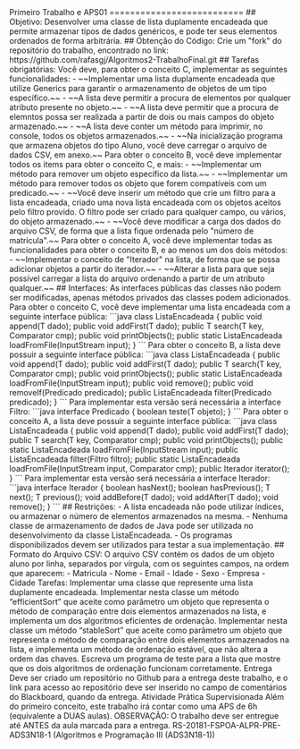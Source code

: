 <!-- ﻿![FinalResult](/data/FR.jpg)  --!>
Primeiro Trabalho e APS01
==========================

## Objetivo:

Desenvolver uma classe de lista duplamente encadeada que permite armazenar tipos de dados genéricos, e pode ter seus elementos ordenados de forma arbitrária.

## Obtenção do Código:

Crie um "fork" do repositório do trabalho, encontrado no link:

	https://github.com/rafasgj/Algoritmos2-TrabalhoFinal.git

## Tarefas obrigatórias:

Você deve, para obter o conceito C, implementar as seguintes 
funcionalidades:

- ~~Implementar uma lista duplamente encadeada que utilize Generics para 
garantir o armazenamento de objetos de um tipo específico.~~

- ~~A lista deve permitir a procura de elementos por qualquer atributo 
presente no objeto.~~

- ~~A lista deve permitir que a procura de elemntos possa ser realizada a 
partir de dois ou mais campos do objeto armazenado.~~

- ~~A lista deve conter um método para imprimir, no console, todos os 
objetos armazenados.~~

- ~~Na inicialização programa que armazena objetos do tipo Aluno, você 
deve carregar o arquivo de dados CSV, em anexo.~~

Para obter o conceito B, você deve implementar todos os items para 
obter o conceito C, e mais:

- ~~Implementar um método para remover um objeto específico da lista.~~

- ~~Implementar um método para remover todos os objeto que forem 
compatíveis com um predicado.~~

- ~~Você deve inserir um método que crie um filtro para a lista 
encadeada, criado uma nova lista encadeada com os objetos aceitos pelo 
filtro provido. O filtro pode ser criado para qualquer campo, ou 
vários, do objeto armazenado.~~

- ~~Você deve modificar a carga dos dados do arquivo CSV, de forma que a 
lista fique ordenada pelo "número de matrícula".~~

Para obter o conceito A, você deve implementar todas as funcionalidades 
para obter o conceito B, e ao menos um dos dois métodos:

- ~~Implementar o conceito de "Iterador" na lista, de forma que se possa 
adicionar objetos a partir do iterador.~~

- ~~Alterar a lista para que seja possível carregar a lista do arquivo 
ordenando a partir de um atributo qualquer.~~

## Interfaces:

As interfaces públicas das classes não podem ser modificadas, apenas 
métodos privados das classes podem adicionados.

Para obter o conceito C, você deve implementar uma lista encadeada com 
a seguinte interface pública:

```java
class ListaEncadeada<T> {
	public void append(T dado);
	public void addFirst(T dado);
	public T search(T key, Comparator<T> cmp);
	public void printObjects();
	public static ListaEncadeada<T> loadFromFile(InputStream input);
}
```

Para obter o conceito B, a lista deve possuir a seguinte interface 
pública:

```java
class ListaEncadeada<T> {
	public void append(T dado);
	public void addFirst(T dado);
	public T search(T key, Comparator<T> cmp);
	public void printObjects();
	public static ListaEncadeada<T> loadFromFile(InputStream input);

	public void remove();
	public void removeIf(Predicado<T> predicado);
	public ListaEncadeada<T> filter(Predicado<T> predicado);
}
```

Para implementar esta versão será necessária a interface Filtro:

```java
interface Predicado<T> {
	boolean teste(T objeto);
}
```

Para obter o conceito A, a lista deve possuir a seguinte interface 
pública:

```java
class ListaEncadeada<T> {
	public void append(T dado);
	public void addFirst(T dado);
	public T search(T key, Comparator<T> cmp);
	public void printObjects();
	public static ListaEncadeada<T> loadFromFile(InputStream input);
	public ListaEncadeada<T> filter(Filtro<T> filtro);

	public static ListaEncadeada<T> loadFromFile(InputStream input, 
Comparator<T> cmp);
	public Iterador<T> iterator();
}
```

Para implementar esta versão será necessária a interface Iterador:

```java
interface Iterador<T> {
	boolean hasNext();
	boolean hasPrevious();
	T next();
	T previous();
	void addBefore(T dado);
	void addAfter(T dado);
	void remove();
}
```

## Restrições:

- A lista encadeada não pode utilizar índices, ou armazenar o número de 
elementos armazenados na mesma.

- Nenhuma classe de armazenamento de dados de Java pode ser utilizada 
no desenvolvimento da classe ListaEncadeada.

- Os programas disponibilizados devem ser utilizados para testar a sua 
implementação.

## Formato do Arquivo CSV:

O arquivo CSV contém os dados de um objeto aluno por linha, separados 
por vírgula, com os seguintes campos, na ordem que aparecem:

	- Matricula
	- Nome
	- Email
	- Idade
	- Sexo
	- Empresa
	- Cidade



Tarefas:
Implementar uma classe que represente uma lista duplamente encadeada.
Implementar nesta classe um método “efficientSort” que aceite como parâmetro um objeto que representa o método de comparação entre dois elementos armazenados na lista, e implementa um dos algoritmos eficientes de ordenação.
Implementar nesta classe um método “stableSort” que aceite como parâmetro um objeto que representa o método de comparação entre dois elementos armazenados na lista, e implementa um método de ordenação estável, que não altera a ordem das chaves.
Escreva um programa de teste para a lista que mostre que os dois algoritmos de ordenação funcionam corretamente.
Entrega
Deve ser criado um repositório no Github para a entrega deste trabalho, e o link para acesso ao repositório deve ser inserido no campo de comentários do Blackboard, quando da entrega.

Atividade Prática Supervisionada
Além do primeiro conceito, este trabalho irá contar como uma APS de 6h (equivalente a DUAS aulas).

OBSERVAÇÃO: O trabalho deve ser entregue até ANTES da aula marcada para a entrega.


RS-20181-FSPOA-ALPR-PRE-ADS3N18-1
(Algoritmos e Programação III (ADS3N18-1))
